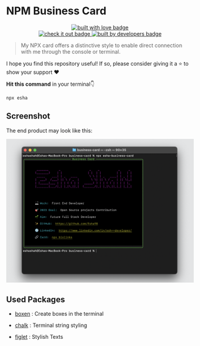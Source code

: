 # NPM Business Card

<p align="center">
   <a href="https://github.com/Esha98" target="_blank">
    <img src="https://forthebadge.com/images/badges/built-with-love.svg" alt="built with love badge" />
   </a>
   <br />
   <a href="https://github.com/Esha98" target="_blank">
      <img src="https://forthebadge.com/images/badges/check-it-out.svg" alt="check it out badge" />
   </a>
   <a href="https://github.com/Esha98" target="_blank">
      <img src="https://forthebadge.com/images/badges/built-by-developers.svg" alt="built by developers badge" />
   </a>
</p>

> My NPX card offers a distinctive style to enable direct connection with me through the console or terminal.

I hope you find this repository useful! If so, please consider giving it a ⭐ to show your support ❤️

**Hit this command** in your terminal👇

```
npx esha
```

## Screenshot

The end product may look like this:

![](Demo.png)

## Used Packages

- [boxen](https://www.npmjs.com/package/boxen) : Create boxes in the terminal

- [chalk](https://www.npmjs.com/package/chalk) : Terminal string styling

- [figlet](https://www.npmjs.com/package/figlet) : Stylish Texts
